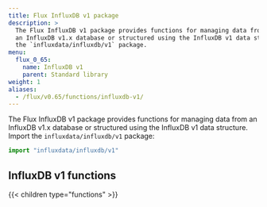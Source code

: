 ```yaml
---
title: Flux InfluxDB v1 package
description: >
  The Flux InfluxDB v1 package provides functions for managing data from
  an InfluxDB v1.x database or structured using the InfluxDB v1 data structure. Import
  the `influxdata/influxdb/v1` package.
menu:
  flux_0_65:
    name: InfluxDB v1
    parent: Standard library
weight: 1
aliases:
  - /flux/v0.65/functions/influxdb-v1/
---
```


The Flux InfluxDB v1 package provides functions for managing data from an InfluxDB v1.x
database or structured using the InfluxDB v1 data structure.
Import the `influxdata/influxdb/v1` package:

```js
import "influxdata/influxdb/v1"
```

## InfluxDB v1 functions
{{< children type="functions" >}}
